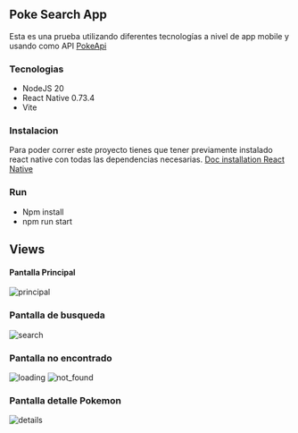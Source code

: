 ## Poke Search App

Esta es una prueba utilizando diferentes tecnologías a nivel de app mobile y usando como API [PokeApi](http://pokeapi.co)


### Tecnologias
- NodeJS 20
- React Native 0.73.4
- Vite

### Instalacion
Para poder correr este proyecto tienes que tener previamente instalado react native con todas las dependencias necesarias. 
[Doc installation React Native](https://reactnative.dev/docs/environment-setup)

### Run

- Npm install
- npm run start


## Views

#### Pantalla Principal
![principal](image-1.png)


### Pantalla de busqueda
![search](image.png)
### Pantalla no encontrado
![loading](image-2.png)
![not_found](image-3.png)

### Pantalla detalle Pokemon
![details](image-4.png)
